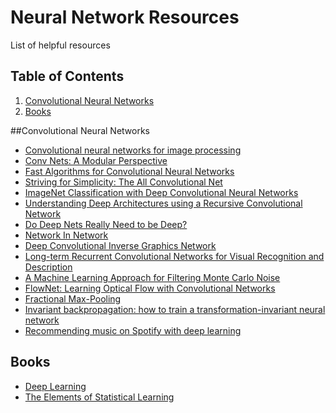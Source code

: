 # Neural Network Resources

List of helpful resources 

## Table of Contents
1. [Convolutional Neural Networks](#convolutional-neural-networks)
2. [Books](#books)


##Convolutional Neural Networks

* [Convolutional neural networks for image processing](http://ceit.aut.ac.ir/~shiry/publications/AI03.pdf)
* [Conv Nets: A Modular Perspective](http://colah.github.io/posts/2014-07-Conv-Nets-Modular/)
* [Fast Algorithms for Convolutional Neural Networks](http://arxiv.org/abs/1509.09308)
* [Striving for Simplicity: The All Convolutional Net](http://arxiv.org/abs/1412.6806)
* [ImageNet Classification with Deep Convolutional Neural Networks](https://papers.nips.cc/paper/4824-imagenet-classification-with-deep-convolutional-neural-networks.pdf)
* [Understanding Deep Architectures using a Recursive Convolutional Network](https://arxiv.org/abs/1312.1847)
* [Do Deep Nets Really Need to be Deep?](https://papers.nips.cc/paper/5484-do-deep-nets-really-need-to-be-deep.pdf)
* [Network In Network](http://arxiv.org/abs/1312.4400)
* [Deep Convolutional Inverse Graphics Network](http://arxiv.org/abs/1503.03167)
* [Long-term Recurrent Convolutional Networks for Visual Recognition and Description](http://arxiv.org/abs/1411.4389)
* [A Machine Learning Approach for Filtering Monte Carlo Noise](http://cvc.ucsb.edu/graphics/Papers/SIGGRAPH2015_LBF)
* [FlowNet: Learning Optical Flow with Convolutional Networks](http://arxiv.org/abs/1504.06852)
* [Fractional Max-Pooling](http://arxiv.org/abs/1412.6071)
* [Invariant backpropagation: how to train a transformation-invariant neural network](http://arxiv.org/abs/1502.04434)
* [Recommending music on Spotify with deep learning](http://benanne.github.io/2014/08/05/spotify-cnns.html)


## Books
* [Deep Learning](http://www.iro.umontreal.ca/~bengioy/dlbook/ "Yoshua Bengio, Ian J. Goodfellow, Aaron Courville")
* [The Elements of Statistical Learning](http://statweb.stanford.edu/~tibs/ElemStatLearn/)

